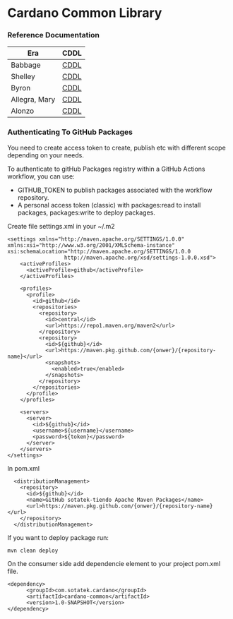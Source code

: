 # Cardano Common Library

### Reference Documentation
| Era | CDDL |
|-----|------|
|Babbage|[CDDL](https://github.com/input-output-hk/cardano-ledger/blob/master/eras/babbage/test-suite/cddl-files/babbage.cddl)
|Shelley|[CDDL](https://github.com/input-output-hk/cardano-ledger/tree/master/eras/shelley/test-suite/cddl-files)
|Byron|[CDDL](https://github.com/input-output-hk/cardano-ledger/blob/master/eras/byron/cddl-spec/byron.cddl)
|Allegra, Mary|[CDDL](https://github.com/input-output-hk/cardano-ledger/blob/master/eras/shelley-ma/test-suite/cddl-files/shelley-ma.cddl)
|Alonzo|[CDDL](https://github.com/input-output-hk/cardano-ledger/blob/master/eras/alonzo/test-suite/cddl-files/alonzo.cddl)

### Authenticating To GitHub Packages

You need to create access token to create, publish etc with different scope depending on your needs.

To authenticate to gitHub Packages registry within a GitHub Actions workflow, you can use:

* GITHUB_TOKEN to publish packages associated with the workflow repository.
* A personal access token (classic) with packages:read to install packages, packages:write to deploy packages.

Create file settings.xml in your ~/.m2

```
<settings xmlns="http://maven.apache.org/SETTINGS/1.0.0"
xmlns:xsi="http://www.w3.org/2001/XMLSchema-instance"
xsi:schemaLocation="http://maven.apache.org/SETTINGS/1.0.0
				  http://maven.apache.org/xsd/settings-1.0.0.xsd">
	<activeProfiles>
	  <activeProfile>github</activeProfile>
	</activeProfiles>

	<profiles>
	  <profile>
		<id>github</id>
		<repositories>
		  <repository>
			<id>central</id>
			<url>https://repo1.maven.org/maven2</url>
		  </repository>
		  <repository>
			<id>${github}</id>
			<url>https://maven.pkg.github.com/{onwer}/{repository-name}</url>
			<snapshots>
			  <enabled>true</enabled>
			</snapshots>
		  </repository>
		</repositories>
	  </profile>
	</profiles>

	<servers>
	  <server>
		<id>${github}</id>
		<username>${username}</username>
		<password>${token}</password>
	  </server>
	</servers>
</settings>
```

In pom.xml
```
  <distributionManagement>
    <repository>
      <id>${github}</id>
      <name>GitHub sotatek-tiendo Apache Maven Packages</name>
      <url>https://maven.pkg.github.com/{onwer}/{repository-name}</url>
    </repository>
  </distributionManagement>
```

If you want to deploy package run:
```
mvn clean deploy
```

On the consumer side add dependencie element to your project pom.xml file.
```
<dependency>
      <groupId>com.sotatek.cardano</groupId>
      <artifactId>cardano-common</artifactId>
      <version>1.0-SNAPSHOT</version>
</dependency>
```




